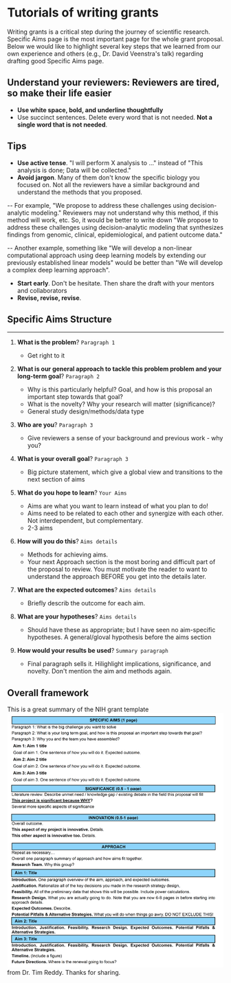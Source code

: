 
# Tutorials of writing grants

Writing grants is a critical step during the journey of scientific research. Specific Aims page is the most important page for the whole grant proposal. Below we would like to highlight several key steps that we learned from our own experience and others (e.g., Dr. David Veenstra's talk) regarding drafting good Specific Aims page. 

Understand your reviewers: Reviewers are tired, so make their life easier
--------
- **Use white space, bold, and underline thoughtfully**
- Use succinct sentences. Delete every word that is not needed. **Not a single word that is not needed**. 

Tips
--------
- **Use active tense**. "I will perform X analysis to ..." instead of "This analysis is done; Data will be collected."
- **Avoid jargon**. Many of them don't know the specific biology you focused on. Not all the reviewers have a similar background and understand the methods that you proposed. 

-- For example, "We propose to address these challenges using decision-analytic modeling." Reviewers may not understand why this method, if this method will work, etc. So, it would be better to write down "We propose to address these challenges using decision-analytic modeling that synthesizes findings from genomic, clinical, epidemiological, and patient outcome data."

-- Another example, something like "We will develop a non-linear computational approach using deep learning models by extending our previously established linear models" would be better than "We will develop a complex deep learning approach".

- **Start early**. Don't be hesitate. Then share the draft with your mentors and collaborators
- **Revise, revise, revise**.



## Specific Aims Structure
-------
1. **What is the problem**? `Paragraph 1` 
    - Get right to it
    
2. **What is our general approach to tackle this problem problem and your long-term goal**? `Paragraph 2`
    - Why is this particularly helpful? Goal, and how is this proposal an important step towards that goal?
    - What is the novelty? Why your research will matter (significance)?
    - General study design/methods/data type

3. **Who are you**? `Paragraph 3`
    - Give reviewers a sense of your background and previous work - why you?

4. **What is your overall goal**? `Paragraph 3`
    - Big picture statement, which give a global view and transitions to the next section of aims

5. **What do you hope to learn**? `Your Aims`
    - Aims are what you want to learn instead of what you plan to do!
    - Aims need to be related to each other and synergize with each other. Not interdependent, but complementary.
    - 2-3 aims

6. **How will you do this**? `Aims details`
    - Methods for achieving aims.
    - Your next Approach section is the most boring and difficult part of the proposal to review. You must motivate the reader to want to understand the approach BEFORE you get into the details later.

7. **What are the expected outcomes**? `Aims details`
    - Briefly describ the outcome for each aim.

8. **What are your hypotheses**? `Aims details`
    - Should have these as appropriate; but I have seen no aim-specific hypotheses. A general/gloval hypothesis before the aims section

9. **How would your results be used**? `Summary paragraph` 
    - Final paragraph sells it. Hilighlight implications, significance, and novelty. Don't mention the aim and methods again. 


## Overall framework
This is a great summary of the NIH grant template ![template](./figures/grant_template.png) from Dr. Tim Reddy. Thanks for sharing.

